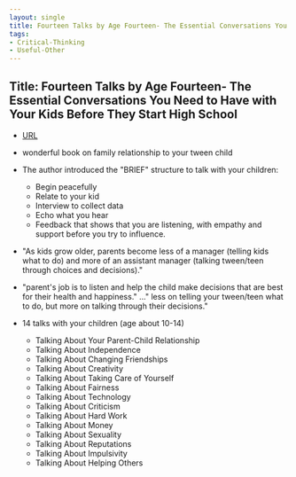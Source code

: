 ```yaml
---
layout: single
title: Fourteen Talks by Age Fourteen- The Essential Conversations You Need to Have with Your Kids Before They Start High School 
tags:
- Critical-Thinking
- Useful-Other
---
```


## Title: Fourteen Talks by Age Fourteen- The Essential Conversations You Need to Have with Your Kids Before They Start High School 




- [URL](https://www.amazon.com/Fourteen-Talks-Age-Essential-Conversations/dp/B08BDPNWJH)


- wonderful book on family relationship to your tween child

- The author introduced the "BRIEF" structure to talk with your children: 
	+ Begin peacefully
	+ Relate to your kid
	+ Interview to collect data
	+ Echo what you hear
	+ Feedback that shows that you are listening, with empathy and support before you try to influence.

- "As kids grow older, parents become less of a manager (telling kids what to do) and more of an assistant manager (talking tween/teen through choices and decisions)." 
- "parent's job is to listen and help the child make decisions that are best for their health and happiness." ..." less on telling your tween/teen what to do, but more on talking through their decisions." 

- 14 talks with your children (age about 10-14) 
	+ Talking About Your Parent-Child Relationship 
	+ Talking About Independence 
	+ Talking About Changing Friendships 
	+ Talking About Creativity 
	+ Talking About Taking Care of Yourself 
	+ Talking About Fairness 
	+ Talking About Technology 
	+ Talking About Criticism 
	+ Talking About Hard Work 
	+ Talking About Money 
	+ Talking About Sexuality 
	+ Talking About Reputations 
	+ Talking About Impulsivity 
	+ Talking About Helping Others








